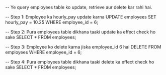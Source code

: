 -- Ye query employees table ko update, retrieve aur delete kar rahi hai.

-- Step 1: Employee ka hourly_pay update karna
UPDATE employees
SET hourly_pay = 10.25
WHERE employee_id = 6;

-- Step 2: Pura employees table dikhana taaki update ka effect check ho sake
SELECT * FROM employees;

-- Step 3: Employee ko delete karna jiska employee_id 6 hai
DELETE FROM employees
WHERE employee_id = 6;

-- Step 4: Pura employees table dikhana taaki delete ka effect check ho sake
SELECT * FROM employees;

